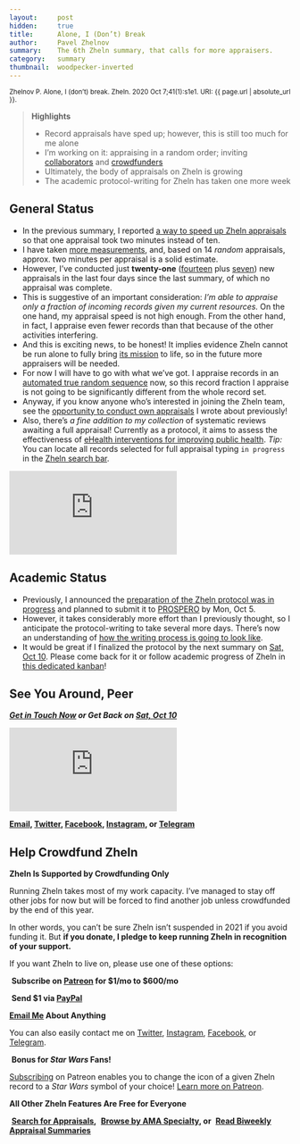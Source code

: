 ```yaml
---
layout:     post
hidden:     true
title:      Alone, I (Don’t) Break
author:     Pavel Zhelnov
summary:    The 6th Zheln summary, that calls for more appraisers.
category:   summary
thumbnail:  woodpecker-inverted
---
```


<small>Zhelnov P. Alone, I (don’t) break. Zheln. 2020 Oct 7;41(1):s1e1. URI: {{ page.url | absolute_url }}.</small>

> **Highlights**
>
> * Record appraisals have sped up; however, this is still too much for me alone
> * I’m working on it: appraising in a random order; inviting [collaborators](https://zheln.com/summary/2020/09/27/2/#bonus) and [crowdfunders](#help-crowdfund-zheln)
> * Ultimately, the body of appraisals on Zheln is growing
> * The academic protocol-writing for Zheln has taken one more week

## General Status

* In the previous summary, I reported [a way to speed up Zheln appraisals](https://zheln.com/summary/2020/10/03/2/) so that one appraisal took two minutes instead of ten.
* I have taken [more measurements](https://github.com/p1m-ortho/qs-global-ortho-search-queries/commit/101f0cdef7eb63ba96fb897273a9adb05defdd7e), and, based on 14 _random_ appraisals, approx. two minutes per appraisal is a solid estimate.
* However, I’ve conducted just **twenty-one** ([fourteen](https://github.com/p1m-ortho/qs-global-ortho-search-queries/commit/101f0cdef7eb63ba96fb897273a9adb05defdd7e) plus [seven](https://github.com/p1m-ortho/qs-global-ortho-search-queries/commit/347cba6b707c8f281cf8483f1286e53a64b38a59)) new appraisals in the last four days since the last summary, of which no appraisal was complete.
* This is suggestive of an important consideration: _I’m able to appraise only a fraction of incoming records given my current resources._ On the one hand, my appraisal speed is not high enough. From the other hand, in fact, I appraise even fewer records than that because of the other activities interfering.
* And this is exciting news, to be honest! It implies evidence Zheln cannot be run alone to fully bring [its mission](https://github.com/p1m-ortho/qs-global-ortho-search-queries#zhelns-mission) to life, so in the future more appraisers will be needed.
* For now I will have to go with what we’ve got. I appraise records in an [automated true random sequence](https://github.com/p1m-ortho/qs-global-ortho-search-queries/commit/4478989490b9b03ea5235f4e9a420bdc590dc465) now, so this record fraction I appraise is not going to be significantly different from the whole record set.
* Anyway, if you know anyone who’s interested in joining the Zheln team, see the [opportunity to conduct own appraisals](https://zheln.com/summary/2020/09/27/2/#bonus) I wrote about previously!
* Also, there’s _a fine addition to my collection_ of systematic reviews awaiting a full appraisal! Currently as a protocol, it aims to assess the effectiveness of [eHealth interventions for improving public health](https://zheln.com/record/2020/10/02/345/). _Tip:_ You can locate all records selected for full appraisal typing `in progress` in the [Zheln search bar](/search/).

<div class="video-container"><iframe src="https://www.youtube.com/embed/abBabSWyNOI" frameborder="0" allow="accelerometer; autoplay; clipboard-write; encrypted-media; gyroscope; picture-in-picture" allowfullscreen></iframe></div>

## Academic Status

* Previously, I announced the [preparation of the Zheln protocol was in progress](https://zheln.com/summary/2020/10/03/2/#academic-status) and planned to submit it to [PROSPERO](https://www.crd.york.ac.uk/prospero/) by Mon, Oct 5.
* However, it takes considerably more effort than I previously thought, so I anticipate the protocol-writing to take several more days. There’s now an understanding of [how the writing process is going to look like](https://github.com/p1m-ortho/qs-global-ortho-search-queries/commit/82d1ea3c55b1087e143114713ec8d4ba894f880b).
* It would be great if I finalized the protocol by the next summary on [Sat, Oct 10](https://github.com/drzhelnov/zheln.github.io/milestone/19). Please come back for it or follow academic progress of Zheln in [this dedicated kanban](https://github.com/drzhelnov/zheln.github.io/projects/2)!

## See You Around, Peer

<i class="far fa-comments"></i> _**[Get in Touch Now](https://twitter.com/drzhelnov) or Get Back on [Sat, Oct 10](https://github.com/drzhelnov/zheln.github.io/milestone/19)**_

<div class="video-container"><iframe src="https://www.youtube.com/embed/1vcZ_xTLiVI" frameborder="0" allow="accelerometer; autoplay; clipboard-write; encrypted-media; gyroscope; picture-in-picture" allowfullscreen></iframe></div>

**[Email](mailto:pavel@zheln.com), [Twitter](https://twitter.com/drzhelnov), [Facebook](https://facebook.com/drzhelnov), [Instagram](https://instagram.com/igzheln), or [Telegram](https://t.me/drzhelnov)**

## Help Crowdfund Zheln

**Zheln Is Supported by Crowdfunding Only**

Running Zheln takes most of my work capacity. I’ve managed to stay off other jobs for now but will be forced to find another job unless crowdfunded by the end of this year.

In other words, you can’t be sure Zheln isn’t suspended in 2021 if you avoid funding it. But **if you donate, I pledge to keep running Zheln in recognition of your support.**

If you want Zheln to live on, please use one of these options:

<i class="fab fa-patreon"></i>&nbsp;**Subscribe on [Patreon](https://patreon.com/zheln) for $1/mo to $600/mo**

<i class="fab fa-cc-paypal"></i>&nbsp;**Send $1 via [PayPal](https://paypal.me/pjelnov)**

<i class="fas fa-envelope"></i> **[Email Me](mailto:pavel@zheln.com) About Anything**

You can also easily contact me on [Twitter](https://twitter.com/drzhelnov), [Instagram](https://instagram.com/igzheln), [Facebook](https://facebook.com/drzhelnov), or [Telegram](https://t.me/drzhelnov).

<i class="far fa-grin-alt"></i>&nbsp;**Bonus for _Star Wars_ Fans!**

[Subscribing](https://patreon.com/zheln) on Patreon enables you to change the icon of a given Zheln record to a _Star Wars_ symbol of your choice! [Learn more on Patreon](https://patreon.com/zheln).

**All Other Zheln Features Are Free for Everyone**

<i class="fa fa-search"></i>&nbsp;**[Search for Appraisals](https://zheln.com/search),** <i class="fas fa-user-md"></i>&nbsp;**[Browse by AMA Specialty](https://zheln.com/browse), or** <i class="fa fa-home"></i>&nbsp;**[Read Biweekly Appraisal Summaries](https://zheln.com)**
